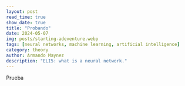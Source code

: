 ```yaml
---
layout: post
read_time: true
show_date: true
title: "Probando"
date: 2024-05-07
img: posts/starting-adeventure.webp
tags: [neural networks, machine learning, artificial intelligence]
category: theory
author: Armando Maynez
description: "ELI5: what is a neural network."
---
```

Prueba
